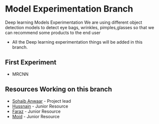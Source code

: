 
# Model Experimentation Branch

Deep learning Models Experimentation
We are using different object detection models to detect eye bags, wrinkles, pimples,glasses so that we can recommend some products to the end user


* All the Deep learning experimentation things will be added in this branch.

## First Experiment
* MRCNN


## Resources Working on this branch

* [Sohaib Anwaar](https://www.sohaibanwaar.com) - Project lead
* [Hussnain](https://www.linkedin.com/in/hafiz-hussnain-zafar-zafar-yasin-529816211/) - Junior Resource 
* [Faraz](https://www.linkedin.com/in/faraz-tariq-aa781916b) - Junior Resource 
* [Moid]() - Junior Resource 

